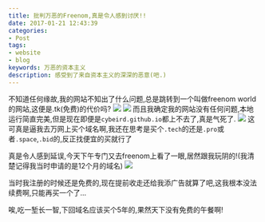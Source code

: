 ```yaml
---
title: 批判万恶的Freenom,真是令人感到讨厌!!
date: 2017-01-21 12:43:39
categories:
- Post
tags:
- website
- blog
keywords: 万恶的资本主义
description: 感受到了来自资本主义的深深的恶意(吧.)
---
```


不知道任何缘故,我的网站不知出了什么问题,总是跳转到一个叫做freenom world的网站,这便是.tk(免费)的代价吗?
![](http://ofshdv83w.bkt.clouddn.com/2017-01-21%2012-37-06%E5%B1%8F%E5%B9%95%E6%88%AA%E5%9B%BE.png)
![](http://ofshdv83w.bkt.clouddn.com/qia.png)
而且我确定我的网站没有任何问题,本地运行简直完美,但是现在即便是`cybeird.github.io`都上不去了,真是气死了.
![](http://ofshdv83w.bkt.clouddn.com/2017-01-21%2012-38-38%E5%B1%8F%E5%B9%95%E6%88%AA%E5%9B%BE.png)
这可真是逼我去万网上买个域名啊,我还在思考是买个`.tech`的还是`.pro`或者`.space`,`.bid`的,反正找便宜的买就行了

真是令人感到延误,今天下午专门又去freenom上看了一眼,居然跟我玩阴的!(我清楚记得我当时申请的是12个月的域名)
![](http://ofshdv83w.bkt.clouddn.com/kengdiea.png)

当时我注册的时候还是免费的,现在提前收走还给我添广告就算了吧,这我根本没法续费啊,只能再买一个了...

唉,吃一堑长一智,下回域名应该买个5年的,果然天下没有免费的午餐啊!